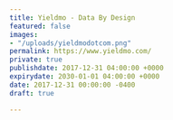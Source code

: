 ```yaml
---
title: Yieldmo - Data By Design
featured: false
images:
- "/uploads/yieldmodotcom.png"
permalink: https://www.yieldmo.com/
private: true
publishdate: 2017-12-31 04:00:00 +0000
expirydate: 2030-01-01 04:00:00 +0000
date: 2017-12-31 00:00:00 -0400
draft: true

---
```

